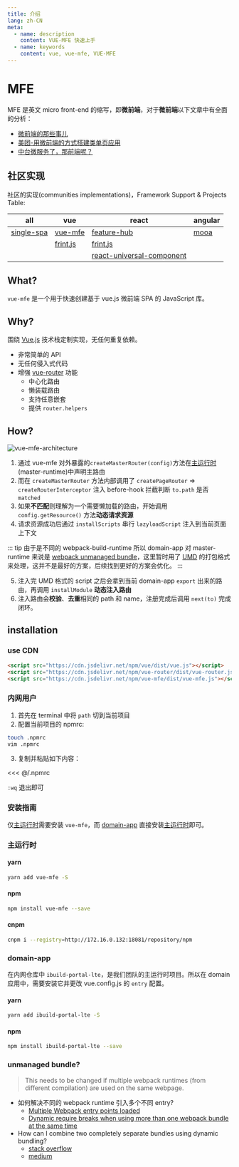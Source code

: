 ```yaml
---
title: 介绍
lang: zh-CN
meta:
  - name: description
    content: VUE-MFE 快速上手
  - name: keywords
    content: vue, vue-mfe, VUE-MFE
---
```


# MFE
MFE 是英文 micro front-end 的缩写，即**微前端**，对于**微前端**以下文章中有全面的分析：

+ [微前端的那些事儿](https://giethub.com/phodal/microfrontends)
+ [美团-用微前端的方式搭建类单页应用](https://tech.meituan.com/2018/09/06/fe-tiny-spa.html)
+ [中台微服务了，那前端呢？](https://mp.weixin.qq.com/s/hke92257-EB1ksrV6tb-mg)

## 社区实现

社区的实现(communities implementations)，Framework Support & Projects Table:

| all                                     | vue                                          | react                                                                                 | angular                                |
| --------------------------------------- | -------------------------------------------- | ------------------------------------------------------------------------------------- | -------------------------------------- |
| [single-spa](https://single-spa.js.org) | [vue-mfe](https://github.com/vuchan.vue-mfe) | [feature-hub](https://feature-hub.io)                                                 | [mooa](https://github.com/phodal/mooa) |
|                                         | [frint.js](https://frint.js.org)             | [frint.js](https://frint.js.org)                                                      |                                        |
|                                         |                                              | [react-universal-component](https://github.com/faceyspacey/react-universal-component) |                                        |


## What?
`vue-mfe` 是一个用于快速创建基于 vue.js 微前端 SPA 的 JavaScript 库。

## Why?

围绕 [Vue.js](https://vuejs.org/) 技术栈定制实现，无任何重复依赖。

+ 非常简单的 API
+ 无任何侵入式代码
+ 增强 [vue-router](http://router.vuejs.org) 功能
  + 中心化路由
  + 懒装载路由
  + 支持任意嵌套
  + 提供 `router.helpers`


## How?
![vue-mfe-architecture](/images/vue-mfe-architecture.jpg)

1. 通过 vue-mfe 对外暴露的`createMasterRouter(config)`方法在[主运行时](getting-started.md#master-runtime)(master-runtime)中声明主路由
2. 而在 `createMasterRouter` 方法内部调用了 `createPageRouter` => `createRouterInterceptor` 注入 before-hook 拦截判断 `to.path` 是否 `matched`
3. 如果**不匹配**则理解为一个需要懒加载的路由，开始调用 `config.getResource()` 方法**动态请求资源**
4. 请求资源成功后通过 `installScripts` 串行 `lazyloadScript` 注入到当前页面上下文

::: tip
   由于是不同的 webpack-build-runtime 所以 domain-app 对 master-runtime 来说是 [webpack unmanaged bundle](README.md#webpack-unmanaged-bundle)，这里暂时用了 [UMD](https://www.davidbcalhoun.com/2014/what-is-amd-commonjs-and-umd/) 的打包格式来处理，这并不是最好的方案，后续找到更好的方案会优化。
:::

5. 注入完 UMD 格式的 script 之后会拿到当前 domain-app `export` 出来的路由，再调用 `installModule` **动态注入路由**
6. 注入路由会**校验**、**去重**相同的 path 和 name，注册完成后调用 `next(to)` 完成闭环。


## installation

### use CDN

```html
<script src="https://cdn.jsdelivr.net/npm/vue/dist/vue.js"></script>
<script src="https://cdn.jsdelivr.net/npm/vue-router/dist/vue-router.js"></script>
<script src="https://cdn.jsdelivr.net/npm/vue-mfe/dist/vue-mfe.js"></script>
```

### 内网用户

1. 首先在 terminal 中将 `path` 切到当前项目
2. 配置当前项目的 npmrc:

```bash
touch .npmrc
vim .npmrc
```

3. 复制并粘贴如下内容：

<<< @/.npmrc

`:wq` 退出即可

### 安装指南

仅[主运行时](getting-started.md#master-runtime)需要安装 `vue-mfe`，而 [domain-app](getting-started.md#domain-app) 直接安装[主运行时](getting-started.md#master-runtime)即可。

### 主运行时

#### yarn
```bash
yarn add vue-mfe -S
```

#### npm
```bash
npm install vue-mfe --save
```

#### cnpm
```bash
cnpm i --registry=http://172.16.0.132:18081/repository/npm
```


### domain-app

在内网仓库中 `ibuild-portal-lte`，是我们团队的主运行时项目。所以在 domain 应用中，需要安装它并更改 vue.config.js 的 `entry` 配置。

#### yarn
```bash
yarn add ibuild-portal-lte -S
```

#### npm
```bash
npm install ibuild-portal-lte --save
```

### unmanaged bundle?

> This needs to be changed if multiple webpack runtimes (from different compilation) are used on the same webpage.

+ 如何解决不同的 webpack runtime 引入多个不同 entry?
  + [Multiple Webpack entry points loaded](https://github.com/webpack/webpack/issues/2112)
  + [Dynamic require breaks when using more than one webpack bundle at the same time](https://github.com/webpack/webpack/issues/3791)
+ How can I combine two completely separate bundles using dynamic bundling?
  + [stack overflow](https://stackoverflow.com/questions/42450048/webpack-how-can-i-combine-two-completely-separate-bundles-using-dynamic-bundlin)
  + [medium](https://medium.jonasbandi.net/hosting-multiple-react-applications-on-the-same-document-c887df1a1fcd)

